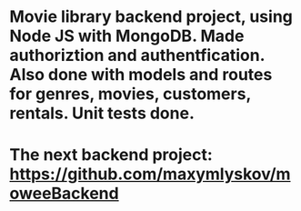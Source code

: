 # Movie library backend project, using Node JS with MongoDB. Made authoriztion and authentfication. Also done with models and routes for genres, movies, customers, rentals. Unit tests done.
# The next backend project: https://github.com/maxymlyskov/moweeBackend
